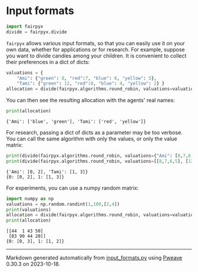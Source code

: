 # Input formats


```python
import fairpyx
divide = fairpyx.divide
```



`fairpyx` allows various input formats, so that you can easily use it on your own data,
whether for applications or for research.
For example, suppose you want to divide candies among your children.
It is convenient to collect their preferences in a dict of dicts:


```python
valuations = {
    "Ami": {"green": 8, "red":7, "blue": 6, "yellow": 5},
    "Tami": {"green": 12, "red":8, "blue": 4, "yellow": 2} }
allocation = divide(fairpyx.algorithms.round_robin, valuations=valuations)
```



You can then see the resulting allocation with the agents' real names:


```python
print(allocation)
```

```
{'Ami': ['blue', 'green'], 'Tami': ['red', 'yellow']}
```



For research, passing a dict of dicts as a parameter may be too verbose.
You can call the same algorithm with only the values, or only the value matrix:


```python
print(divide(fairpyx.algorithms.round_robin, valuations={"Ami": [8,7,6,5], "Tami": [12,8,4,2]}))
print(divide(fairpyx.algorithms.round_robin, valuations=[[8,7,6,5], [12,8,4,2]]))
```

```
{'Ami': [0, 2], 'Tami': [1, 3]}
{0: [0, 2], 1: [1, 3]}
```


For experiments, you can use a numpy random matrix:

```python
import numpy as np
valuations = np.random.randint(1,100,[2,4])
print(valuations)
allocation = divide(fairpyx.algorithms.round_robin, valuations=valuations)
print(allocation)
```

```
[[44  1 43 50]
 [83 90 44 20]]
{0: [0, 3], 1: [1, 2]}
```


---
Markdown generated automatically from [input_formats.py](input_formats.py) using [Pweave](http://mpastell.com/pweave) 0.30.3 on 2023-10-18.
